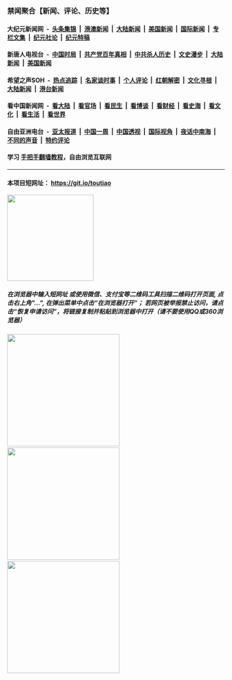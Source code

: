 ### 禁闻聚合【新闻、评论、历史等】

#### 大纪元新闻网 &nbsp;-&nbsp; [头条集锦](indexes/E头条集锦.md?t=03110103) &nbsp;|&nbsp; [港澳新闻](indexes/E港澳新闻.md?t=03110103)  &nbsp;|&nbsp; [大陆新闻](indexes/E大陆新闻.md?t=03110103) &nbsp;|&nbsp; [美国新闻](indexes/E美国新闻.md?t=03110103) &nbsp;|&nbsp; [国际新闻](indexes/E国际新闻.md?t=03110103) &nbsp;|&nbsp; [专栏文集](indexes/E专栏文集.md?t=03110103) &nbsp;|&nbsp; [纪元社论](indexes/E纪元社论.md?t=03110103) &nbsp;|&nbsp; [纪元特稿](indexes/E纪元特稿.md?t=03110103) 

#### 新唐人电视台 &nbsp;-&nbsp; [中国时局](indexes/N中国时局.md?t=03110103) &nbsp;|&nbsp; [共产党百年真相](indexes/N共产党百年真相.md?t=03110103) &nbsp;|&nbsp; [中共杀人历史](indexes/N中共杀人历史.md?t=03110103) &nbsp;|&nbsp; [文史漫步](indexes/N文史漫步.md?t=03110103) &nbsp;|&nbsp; [大陆新闻](indexes/N大陆新闻.md?t=03110103) &nbsp;|&nbsp; [美国新闻](indexes/N美国新闻.md?t=03110103)

#### 希望之声SOH &nbsp;-&nbsp; [热点追踪](indexes/H热点追踪.md?t=03110103) &nbsp;|&nbsp; [名家谈时事](indexes/H名家谈时事.md?t=03110103) &nbsp;|&nbsp; [个人评论](indexes/H个人评论.md?t=03110103)  &nbsp;|&nbsp; [红朝解密](indexes/H红朝解密.md?t=03110103) &nbsp;|&nbsp; [文化寻根](indexes/H文化寻根.md?t=03110103) &nbsp;|&nbsp; [大陆新闻](indexes/H大陆新闻.md?t=03110103) &nbsp;|&nbsp; [港台新闻](indexes/H港台新闻.md?t=03110103)

#### 看中国新闻网 &nbsp;-&nbsp; [看大陆](indexes/S看大陆.md?t=03110103) &nbsp;|&nbsp; [看官场](indexes/S看官场.md?t=03110103) &nbsp;|&nbsp; [看民生](indexes/S看民生.md?t=03110103)  &nbsp;|&nbsp; [看博谈](indexes/S看博谈.md?t=03110103) &nbsp;|&nbsp; [看财经](indexes/S看财经.md?t=03110103) &nbsp;|&nbsp; [看史海](indexes/S看史海.md?t=03110103) &nbsp;|&nbsp; [看文化](indexes/S看文化.md?t=03110103) &nbsp;|&nbsp; [看生活](indexes/S看生活.md?t=03110103) &nbsp;|&nbsp; [看世界](indexes/S看世界.md?t=03110103)

#### 自由亚洲电台 &nbsp;-&nbsp; [亚太报道](indexes/R亚太报道.md?t=03110103) &nbsp;|&nbsp; [中国一周](indexes/R中国一周.md?t=03110103) &nbsp;|&nbsp; [中国透视](indexes/R中国透视.md?t=03110103)  &nbsp;|&nbsp; [国际视角](indexes/R国际视角.md?t=03110103) &nbsp;|&nbsp; [夜话中南海](indexes/R夜话中南海.md?t=03110103) &nbsp;|&nbsp; [不同的声音](indexes/R不同的声音.md?t=03110103) &nbsp;|&nbsp; [特约评论](indexes/R特约评论.md?t=03110103)

#### 学习 [手把手翻墙教程](https://github.com/gfw-breaker/guides/wiki)，自由浏览互联网

----

#### 本项目短网址： https://git.io/toutiao
<img src="https://raw.githubusercontent.com/gfw-breaker/banned-news/master/scripts/img/qr.png" width="200px"/>  

##### 在浏览器中输入短网址 或使用微信、支付宝等二维码工具扫描二维码打开页面, 点击右上角"...", 在弹出菜单中点击“在浏览器打开”； 若网页被举报禁止访问，请点击“恢复申请访问”，将链接复制并粘贴到浏览器中打开（请不要使用QQ或360浏览器）

<img src="https://raw.githubusercontent.com/gfw-breaker/banned-news/master/scripts/img/1.png" width="260px"/> &nbsp; <img src="https://raw.githubusercontent.com/gfw-breaker/banned-news/master/scripts/img/2.png" width="260px"/> &nbsp; <img src="https://raw.githubusercontent.com/gfw-breaker/banned-news/master/scripts/img/3.png" width="260px"/>
